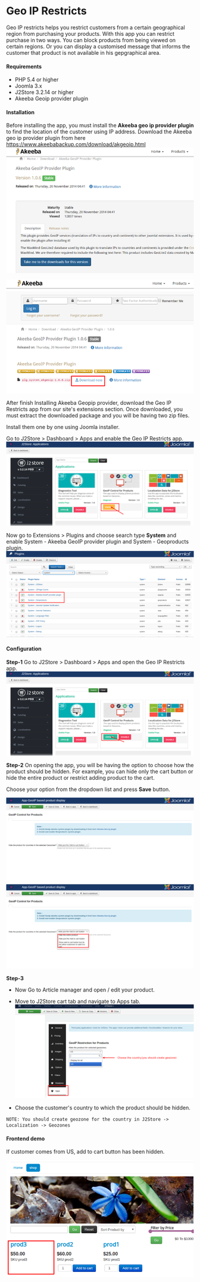 # Geo IP Restricts

Geo IP restricts helps you restrict customers from a certain geographical region from purchasing your products. With this app you can restrict purchase in two ways. You can block products from being viewed on certain regions. Or you can display a customised message that informs the customer that product is not available in his gepgraphical area.

#### Requirements

* PHP 5.4 or higher
* Joomla 3.x
* J2Store 3.2.14 or higher
* Akeeba Geoip provider plugin

#### Installation

Before installing the app, you must install the **Akeeba geo ip provider plugin** to find the location of the customer using IP address. Download the Akeeba geo ip provider plugin from here https://www.akeebabackup.com/download/akgeoip.html
![](./assets/images/auto_currency_switch_01.png)

![](./assets/images/auto_currency_switch_02.png)

After finish Installing Akeeba Geopip provider, download the Geo IP Restricts app from our site's extensions section. Once downloaded, you must extract the downloaded package and you will be having two zip files.

Install them one by one using Joomla installer.

Go to J2Store > Dashboard > Apps and enable the Geo IP Restricts app.
![](./assets/images/geoprod_02.png)

Now go to Extensions > Plugins and choose search type **System** and enable System - Akeeba GeoIP provider plugin and System - Geoproducts plugin.
![](./assets/images/geoprod_01.png)

#### Configuration

**Step-1**
Go to J2Store > Dashboard > Apps and open the Geo IP Restricts app.
![](./assets/images/geoprod_03.png)

**Step-2**
On opening the app, you will be having the option to choose how the product should be hidden. For example, you can hide only the cart button or hide the entire product or restrict adding product to the cart.

Choose your option from the dropdown list and press **Save** button.

![](./assets/images/geoprod_04.png)
![](./assets/images/geoprod_05.png)

**Step-3**

* Now Go to Article manager and open / edit your product.

* Move to J2Store cart tab and navigate to Apps tab.
![](./assets/images/geoprod_06.png)

* Choose the customer's country to which the product should be hidden.
```
NOTE: You should create geozone for the country in J2Store -> Localization -> Geozones
```

#### Frontend demo

If customer comes from US, add to cart button has been hidden.

![](./assets/images/geoprod_07.png)